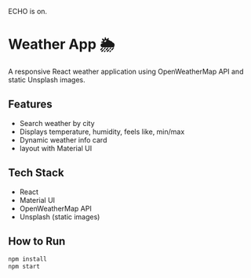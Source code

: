 ECHO is on.
# Weather App 🌦️

A responsive React weather application using OpenWeatherMap API and static Unsplash images.

## Features
- Search weather by city
- Displays temperature, humidity, feels like, min/max
- Dynamic weather info card
- layout with Material UI

## Tech Stack
- React
- Material UI
- OpenWeatherMap API
- Unsplash (static images)

## How to Run
```bash
npm install
npm start
